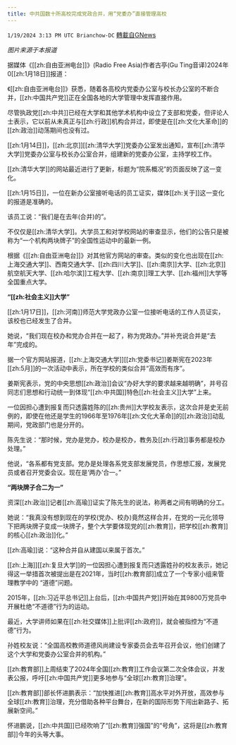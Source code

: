```yaml
---
title: 中共国数十所高校完成党政合并，用“党委办”直接管理高校
---
```

`1/19/2024 3:13 PM UTC Brianchow-DC` [轉載自GNews](https://gnews.org/articles/2235931)

*图片来源于本报道*

据媒体《[[zh:自由亚洲电台]]》(Radio Free Asia)作者古亭(Gu Ting音译)2024年0[[zh:1月18日]]报道：

《[[zh:自由亚洲电台]]》获悉，随着各高校内党委办公室与校长办公室的不断合并，[[zh:中国共产党]]正在全国各地的大学管理中发挥直接作用。

尽管执政党[[zh:中共]]已经在大学和其他学术机构中设立了支部和党委，但评论人士表示，它以前从未真正与[[zh:行政]]机构合并过，即使是在[[zh:文化大革命]]的[[zh:政治]]动荡期间也没有过。

[[zh:1月14日]]，[[zh:北京]][[zh:清华大学]]党委办公室发出通知，宣布[[zh:清华大学]]党委办公室与校长办公室合并，组建新的党委办公室，主持学校工作。

[[zh:清华大学]]的网站最近进行了更新，标题为“院系概况”的页面反映了这一变化。

[[zh:1月15日]]，一位在新办公室接听电话的员工证实，媒体[[zh:关于]]这一变化的报道是准确的。

该员工说：“我们是在去年(合并)的”。

不仅仅是[[zh:清华大学]]。大学员工和对学校网站的审查显示，他们的公告只是被称为“一个机构两块牌子”的全国性运动中的最新一例。

根据《[[zh:自由亚洲电台]]》对其他官方网站的审查。类似的变化也出现在[[zh:上海交通大学]]、西南交通大学、[[zh:四川大学]]、[[zh:南京]]大学、[[zh:北京]]航空航天大学、[[zh:哈尔滨]]工程大学、[[zh:南京]]理工大学、[[zh:福州]]大学等全国重点大学。

**“[[zh:社会主义]]大学”**

[[zh:1月17日]]，[[zh:河南]]师范大学党政办公室一位接听电话的工作人员证实，该校也已经发生了合并。

她说，“我们现在校办和党办合并在一起了，称为党政办。”并补充说合并是“去年”完成的。

据一个官方网站报道，[[zh:上海交通大学]][[zh:党委书记]]姜斯宪在2023年[[zh:5月]]的一次活动中表示，所在学校的类似合并“高效而有序”。

姜斯宪表示，党的中央思想[[zh:政治]]会议“办好大学的要求越来越明确”，并号召同志们思想和行动统一到体现“[[zh:中共国]]特色[[zh:社会主义]]大学”上来。

一位因担心遭到报复而只透露姓陈的[[zh:贵州]]大学校友表示，这次合并是史无前例的，即使在他还是学生的1966年至1976年[[zh:文化大革命]]的[[zh:政治]]动乱期间，党政部门也是分开的。

陈先生说：“那时候，党办是党办，校办是校办，教务及[[zh:行政]]事务都是校办处理。”

他说，“各系都有党支部。党办是处理各系党支部发展党员，作思想汇报，发展党员或者召开党委会议。现在是‘两办’合一。”

**“两块牌子合二为一”**

资深[[zh:政治]]记者[[zh:高瑜]]证实了陈先生的说法，称两者之间有明确的分工。

她说：“我真没有想到现在的学校(党办、校办)竟然这样合并，在党的一元化领导下把两块牌子变成一块牌子，整个大学要体现党的[[zh:教育]]，把学校[[zh:教育]]的核心[[zh:政治]]化。”

[[zh:高瑜]]说：“这种合并自从建国以来属于首次。”

[[zh:上海]][[zh:复旦大学]]的一位因担心遭到报复而只透露姓孙的校友表示，她记得这一举措首次被提出是在2021年，当时[[zh:教育部]]成立了一个专家小组来管理教学中的 “道德”问题。

2015年，[[zh:习近平总书记]]上台后，[[zh:中国共产党]]开始在其9800万党员中开展杜绝“不道德”行为的运动。

最近，大学讲师如果在[[zh:社交媒体]]上批评[[zh:政府]]，就会被指控为“不道德”行为。

孙姓校友说：“全国高校教师道德风尚建设专家委员会去年召开会议，他们创建了这个大学和党委办公室合并的机构。”

[[zh:教育部]]上周结束了2024年全国[[zh:教育]]工作会议第二次全体会议，并发表公报，呼吁[[zh:中国共产党]]更多地参与“全球[[zh:教育]]治理”。

[[zh:教育部]]部长怀进鹏表示：“加快推进[[zh:教育]]高水平对外开放，高效参与全球[[zh:教育]]治理，充分借助各种平台舞台，在新的国际形势下闯出新路子、拓展新空间。”

怀进鹏说，[[zh:中共国]]已经吹响了“[[zh:教育]]强国”的“号角”，这将是[[zh:教育部]]今年的头等大事。
